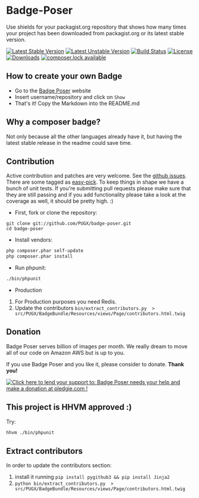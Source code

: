 Badge-Poser
===========

Use shields for your packagist.org repository that shows how many times your project has been downloaded from packagist.org
or its latest stable version.

[![Latest Stable Version](https://poser.pugx.org/pugx/badge-poser/version.svg)](https://packagist.org/packages/pugx/badge-poser)
[![Latest Unstable Version](https://poser.pugx.org/pugx/badge-poser/v/unstable.svg)](https://packagist.org/packages/pugx/badge-poser)
[![Build Status](https://secure.travis-ci.org/PUGX/badge-poser.svg)](http://travis-ci.org/PUGX/badge-poser)
[![License](https://poser.pugx.org/pugx/badge-poser/license.svg)](https://packagist.org/packages/pugx/badge-poser)
[![Downloads](https://poser.pugx.org/pugx/badge-poser/d/total.svg)](https://packagist.org/packages/pugx/badge-poser)
[![composer.lock available](https://poser.pugx.org/pugx/badge-poser/composerlock.svg)](https://packagist.org/packages/pugx/badge-poser)

## How to create your own Badge
-  Go to the [Badge Poser](https://poser.pugx.org) website
-  Insert username/repository and click on `Show`
-  That's it!  Copy the Markdown into the README.md

## Why a composer badge?

Not only because all the other languages already have it, but having the latest stable release in the readme could save time.

## Contribution

Active contribution and patches are very welcome.
See the [github issues](https://github.com/PUGX/badge-poser/issues?state=open). There are some tagged as [easy-pick](https://github.com/PUGX/badge-poser/issues?labels=easy-pick&page=1&state=open).
To keep things in shape we have a bunch of unit tests. If you're submitting pull requests please
make sure that they are still passing and if you add functionality please
take a look at the coverage as well, it should be pretty high. :)

- First, fork or clone the repository:

```
git clone git://github.com/PUGX/badge-poser.git
cd badge-poser
```

- Install vendors:

``` bash
php composer.phar self-update
php composer.phar install
```

- Run phpunit:

``` bash
./bin/phpunit
```

- Production

1. For Production purposes you need Redis.
2. Update the contributors `bin/extract_contributors.py  > src/PUGX/BadgeBundle/Resources/views/Page/contributors.html.twig`

## Donation
Badge Poser serves billion of images per month. We really dream to move all of our code on Amazon AWS but is up to you.

If you use Badge Poser and you like it, please consider to donate. **Thank you!**

<a href='https://pledgie.com/campaigns/27612'><img alt='Click here to lend your support to: Badge Poser needs your help and make a donation at pledgie.com !' src='https://pledgie.com/campaigns/27612.png?skin_name=chrome' border='0' ></a>

## This project is HHVM approved :)

Try:

``` bash
hhvm ./bin/phpunit
```

## Extract contributors

In order to update the contributors section:

1. install it running `pip install pygithub3 && pip install Jinja2`
2. `python bin/extract_contributors.py  > src/PUGX/BadgeBundle/Resources/views/Page/contributors.html.twig`